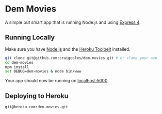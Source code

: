 # Dem Movies

A simple but smart app that is running Node.js and using [Express 4](http://expressjs.com/).

## Running Locally

Make sure you have [Node.js](http://nodejs.org/) and the [Heroku Toolbelt](https://toolbelt.heroku.com/) installed.

```sh
git clone git@github.com:craigcoles/dem-movies.git # or clone your own fork
cd dem-movies
npm install
set DEBUG=dem-movies & node bin/www
```

Your app should now be running on [localhost:5000](http://localhost:5000/).

## Deploying to Heroku

```
git@heroku.com:dem-movies.git
```